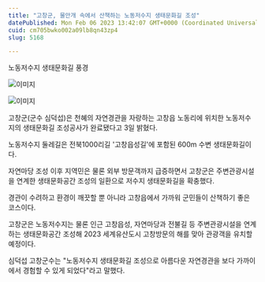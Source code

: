 ```yaml
---
title: "고창군, 물안개 속에서 산책하는 노동저수지 생태문화길 조성"
datePublished: Mon Feb 06 2023 13:42:07 GMT+0000 (Coordinated Universal Time)
cuid: cm705bwko002a09lb8qn43zp4
slug: 5168

---
```



노동저수지 생태문화길 풍경

![이미지](https://cdn.hashnode.com/res/hashnode/image/upload/v1739258036267/5ab31e5b-8781-4eec-8426-aff75b649873.jpeg)

![이미지](https://cdn.hashnode.com/res/hashnode/image/upload/v1739258038399/d6da35ad-5e6d-486b-b546-d7875ecd891a.jpeg)

고창군(군수 심덕섭)은 천혜의 자연경관을 자랑하는 고창읍 노동리에 위치한 노동저수지의 생태문화길 조성공사가 완료됐다고 3일 밝혔다.

노동저수지 둘레길은 전북1000리길 '고창읍성길'에 포함된 600m 수변 생태문화길이다.

자연마당 조성 이후 지역민은 물론 외부 방문객까지 급증하면서 고창군은 주변관광시설을 연계한 생태문화공간 조성의 일환으로 저수지 생태문화길을 확충했다.

경관이 수려하고 환경이 깨끗할 뿐 아니라 고창읍에서 가까워 군민들이 산책하기 좋은 코스이다.

고창군은 노동저수지는 물론 인근 고창읍성, 자연마당과 전불길 등 주변관광시설을 연계하는 생태문화공간 조성해 2023 세계유산도시 고창방문의 해를 맞아 관광객을 유치할 예정이다.

심덕섭 고창군수는 "노동저수지 생태문화길 조성으로 아름다운 자연경관을 보다 가까이에서 경험할 수 있게 되었다"라고 말했다.
